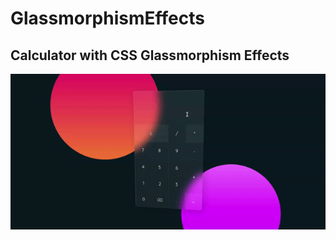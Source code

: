 # GlassmorphismEffects
## Calculator with CSS Glassmorphism Effects

![](https://github.com/MatheusMdn/GlassmorphismEffects/blob/main/Calculator%20Glassmorphism.gif)
